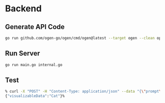 # Backend

## Generate API Code

```bash
go run github.com/ogen-go/ogen/cmd/ogen@latest --target ogen --clean openapi.json
```

## Run Server

```bash
go run main.go internal.go
```

## Test

```bash
% curl -X "POST" -H "Content-Type: application/json" --data "{\"prompt\":\"Cat\"}" http://localhost:8080/talk
{"visualizableData":"Cat"}%
```
